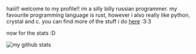 haiii!! welcome to my profile!!
im a silly billy russian programmer.
my favourite programming language is rust, however i also really like python, crystal and c.
you can find more of the stuff i do [here](eliseydudin.github.io) :3:3

now for the stats :D

![my github stats](https://github-readme-stats.vercel.app/api?username=eliseydudin&show_icons=true&theme=radical)
